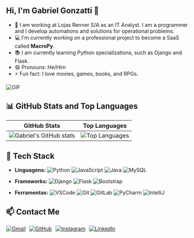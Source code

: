 ## Hi, I'm Gabriel Gonzatti 👋

- 👜 I am working at Lojas Renner S/A as an IT Analyst. I am a programmer and I develop automations and solutions for operational problems.
- 💻 I'm currently working on a professional project to become a SaaS called **MacroPy**.
- 📚 I am currently learning Python specializations, such as Django and Flask.
- 😄 Pronouns: He/Him
- ⚡ Fun fact: I love movies, games, books, and RPGs.

![GIF](https://camo.githubusercontent.com/d1e9733ec79822bcadf8b9a1035840ee511e2f022fe9f652cc163db23dc171d3/68747470733a2f2f6d656469612e67697068792e636f6d2f6d656469612f53576f536b4e36447854737a71494b4571762f67697068792e676966)

## 📊 GitHub Stats and Top Languages

| GitHub Stats | Top Languages |
|--------------|---------------|
| ![Gabriel's GitHub stats](https://github-readme-stats.vercel.app/api?username=GabrielGonzatti&show_icons=true&theme=radical) | ![Top Languages](https://github-readme-stats.vercel.app/api/top-langs/?username=GabrielGonzatti&layout=compact&theme=radical) |

## 🔧 Tech Stack

- **Linguagens:**
  ![Python](https://img.shields.io/badge/Python-3670A0?style=for-the-badge&logo=python&logoColor=ffdd54)
  ![JavaScript](https://img.shields.io/badge/JavaScript-F7DF1E?style=for-the-badge&logo=javascript&logoColor=black)
  ![Java](https://img.shields.io/badge/Java-ED8B00?style=for-the-badge&logo=java&logoColor=white)
  ![MySQL](https://img.shields.io/badge/MySQL-4479A1?style=for-the-badge&logo=mysql&logoColor=white)

- **Frameworks:**
  ![Django](https://img.shields.io/badge/Django-092E20?style=for-the-badge&logo=django&logoColor=white)
  ![Flask](https://img.shields.io/badge/Flask-000000?style=for-the-badge&logo=flask&logoColor=white)
  ![Bootstrap](https://img.shields.io/badge/Bootstrap-7952B3?style=for-the-badge&logo=bootstrap&logoColor=white)

- **Ferramentas:**
  ![VSCode](https://img.shields.io/badge/VS_Code-0078D4?style=for-the-badge&logo=visual-studio-code&logoColor=white)
  ![Git](https://img.shields.io/badge/Git-F05032?style=for-the-badge&logo=git&logoColor=white)
  ![GitLab](https://img.shields.io/badge/GitLab-FC6D26?style=for-the-badge&logo=gitlab&logoColor=white)
  ![PyCharm](https://img.shields.io/badge/PyCharm-000000?style=for-the-badge&logo=pycharm&logoColor=white)
  ![IntelliJ](https://img.shields.io/badge/IntelliJ_IDEA-000000?style=for-the-badge&logo=intellij-idea&logoColor=white)


## 📫 Contact Me

<div style="display: flex; gap: 10px;">
  <a href="mailto:gabrielgonzatti17@gmail.com">
    <img src="https://img.shields.io/badge/Gmail-D14836?style=for-the-badge&logo=gmail&logoColor=white" alt="Gmail" />
  </a>
  <a href="https://github.com/GabrielGonzatti">
    <img src="https://img.shields.io/badge/GitHub-100000?style=for-the-badge&logo=github&logoColor=white" alt="GitHub" />
  </a>
  <a href="https://instagram.com/gonzatti_01">
    <img src="https://img.shields.io/badge/Instagram-E4405F?style=for-the-badge&logo=instagram&logoColor=white" alt="Instagram" />
  </a>
  <a href="https://linkedin.com/in/gabriel-gonzatti-7866721a1">
    <img src="https://img.shields.io/badge/LinkedIn-0077B5?style=for-the-badge&logo=linkedin&logoColor=white" alt="LinkedIn" />
  </a>
</div>
